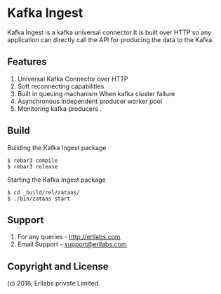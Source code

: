 Kafka Ingest
=====

Kafka Ingest is a kafka universal connector.It is built over HTTP so any application can directly call the API for producing the data to the Kafka.

Features
--------
1. Universal Kafka Connector over HTTP
2. Soft reconnecting capabilities
3. Built in queuing machanism When kafka cluster failure
4. Asynchronous independent producer worker pool  
5. Monitoring kafka producers .


Build
-----
Building the Kafka Ingest package 

    $ rebar3 compile
    $ rebar3 release
    
Starting the Kafka Ingest package

    $ cd _build/rel/zataas/
    $ ./bin/zataas start

Support
------
1. For any queries - http://erllabs.com
2. Email Support - support@erllabs.com

Copyright and License
---------------------
(c) 2018, Erllabs private Limited.
